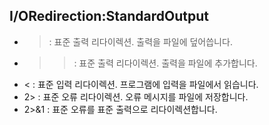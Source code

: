 ## I/ORedirection:StandardOutput  
- > : 표준 출력 리다이렉션. 출력을 파일에 덮어씁니다.
- >> : 표준 출력 리다이렉션. 출력을 파일에 추가합니다.
- < : 표준 입력 리다이렉션. 프로그램에 입력을 파일에서 읽습니다.
- 2> : 표준 오류 리다이렉션. 오류 메시지를 파일에 저장합니다.
- 2>&1 : 표준 오류를 표준 출력으로 리다이렉션합니다.
